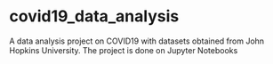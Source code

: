 # covid19_data_analysis
A data analysis project on COVID19 with datasets obtained from John Hopkins University. The project is done on Jupyter Notebooks
